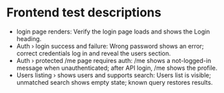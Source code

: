 # Frontend test descriptions

- login page renders: Verify the login page loads and shows the Login heading.
- Auth › login success and failure: Wrong password shows an error; correct credentials log in and reveal the users section.
- Auth › protected /me page requires auth: /me shows a not-logged-in message when unauthenticated; after API login, /me shows the profile.
- Users listing › shows users and supports search: Users list is visible; unmatched search shows empty state; known query restores results.
